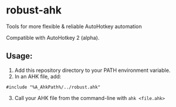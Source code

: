 # robust-ahk
Tools for more flexible &amp; reliable AutoHotkey automation

Compatible with AutoHotkey 2 (alpha).

## Usage:

1. Add this repository directory to your PATH environment variable.
2. In an AHK file, add:
```
#include "%A_AhkPath%/../robust.ahk"
```
3. Call your AHK file from the command-line with `ahk <file.ahk>`